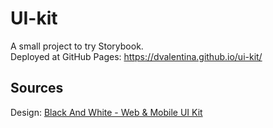 # UI-kit

A small project to try Storybook. \
Deployed at GitHub Pages: https://dvalentina.github.io/ui-kit/

## Sources

Design: [Black And White - Web & Mobile UI Kit](https://www.figma.com/community/file/1201935147948130925)

